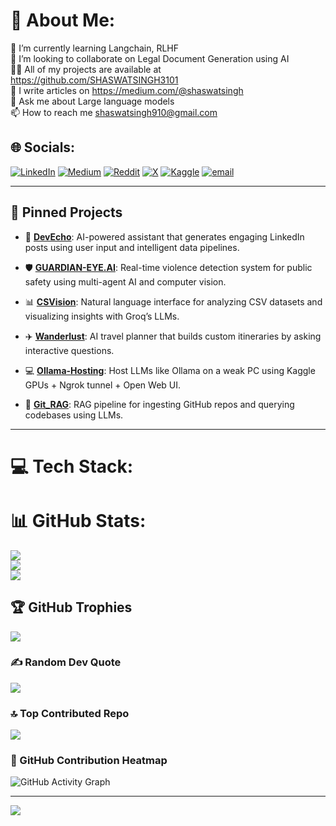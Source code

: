 # 💫 About Me:
🌱 I’m currently learning Langchain, RLHF  
👯 I’m looking to collaborate on Legal Document Generation using AI  
👨‍💻 All of my projects are available at https://github.com/SHASWATSINGH3101  
📝 I write articles on https://medium.com/@shaswatsingh  
💬 Ask me about Large language models  
📫 How to reach me shaswatsingh910@gmail.com  

## 🌐 Socials:
[![LinkedIn](https://img.shields.io/badge/LinkedIn-%230077B5.svg?logo=linkedin&logoColor=white)](https://linkedin.com/in/shaswat-singh-43821826a)
[![Medium](https://img.shields.io/badge/Medium-12100E?logo=medium&logoColor=white)](https://medium.com/@@shaswatsingh)
[![Reddit](https://img.shields.io/badge/Reddit-%23FF4500.svg?logo=Reddit&logoColor=white)](https://www.reddit.com/user/TechnicianHot154)
[![X](https://img.shields.io/badge/X-black.svg?logo=X&logoColor=white)](https://x.com/shaswatsingh910)
[![Kaggle](https://img.shields.io/badge/Kaggle-20BEFF?logo=kaggle&logoColor=white)](https://www.kaggle.com/singh008)
[![email](https://img.shields.io/badge/Email-D14836?logo=gmail&logoColor=white)](mailto:shaswatsingh910@gmail.com)

---

## 📌 Pinned Projects

- 🚀 [**DevEcho**](https://github.com/SHASWATSINGH3101/DevEcho): AI-powered assistant that generates engaging LinkedIn posts using user input and intelligent data pipelines.

- 🛡️ [**GUARDIAN-EYE.AI**](https://github.com/SHASWATSINGH3101/GUARDIAN-EYE.AI): Real-time violence detection system for public safety using multi-agent AI and computer vision.

- 📊 [**CSVision**](https://github.com/SHASWATSINGH3101/CSVision): Natural language interface for analyzing CSV datasets and visualizing insights with Groq’s LLMs.

- ✈️ [**Wanderlust**](https://github.com/SHASWATSINGH3101/Wanderlust): AI travel planner that builds custom itineraries by asking interactive questions.

- 💻 [**Ollama-Hosting**](https://github.com/SHASWATSINGH3101/Ollama-Hosting): Host LLMs like Ollama on a weak PC using Kaggle GPUs + Ngrok tunnel + Open Web UI.

- 📁 [**Git_RAG**](https://github.com/SHASWATSINGH3101/Git_RAG): RAG pipeline for ingesting GitHub repos and querying codebases using LLMs.

---

# 💻 Tech Stack:
<!-- (Your existing tech stack badges go here – unchanged) -->

# 📊 GitHub Stats:
![](https://github-readme-stats.vercel.app/api?username=SHASWATSINGH3101&theme=aura&hide_border=false&include_all_commits=true&count_private=true)<br/>
![](https://nirzak-streak-stats.vercel.app/?user=SHASWATSINGH3101&theme=aura&hide_border=false)<br/>
![](https://github-readme-stats.vercel.app/api/top-langs/?username=SHASWATSINGH3101&theme=aura&hide_border=false&include_all_commits=true&count_private=true&layout=compact)

## 🏆 GitHub Trophies
![](https://github-profile-trophy.vercel.app/?username=SHASWATSINGH3101&theme=tokyonight&no-frame=false&no-bg=true&margin-w=4)

### ✍️ Random Dev Quote
![](https://quotes-github-readme.vercel.app/api?type=horizontal&theme=radical)

### 🔝 Top Contributed Repo
![](https://github-contributor-stats.vercel.app/api?username=SHASWATSINGH3101&limit=5&theme=tokyonight&combine_all_yearly_contributions=true)

### 🧩 GitHub Contribution Heatmap
![GitHub Activity Graph](https://github-profile-summary-cards.vercel.app/api/cards/productive-time?username=SHASWATSINGH3101&theme=github_dark)

---

[![](https://visitcount.itsvg.in/api?id=SHASWATSINGH3101&icon=2&color=4)](https://visitcount.itsvg.in)
